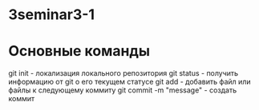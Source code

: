 # 3seminar3-1
# Основные команды
git init - локализация локального репозитория git status - получить информацию от git о его текущем статусе git add - добавить файл или файлы к следующему коммиту git commit -m "message" - создать коммит
